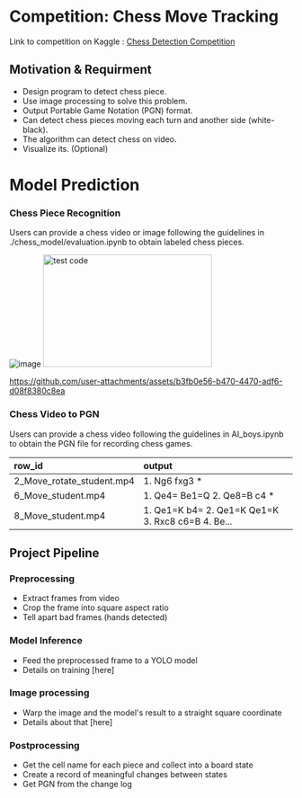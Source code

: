# Competition: Chess Move Tracking

Link to competition on Kaggle : [Chess Detection Competition](https://www.kaggle.com/competitions/cu-chess-detection)

## Motivation & Requirment
- Design program to detect chess piece.
- Use image processing to solve this problem.
- Output Portable Game Notation (PGN) format.
- Can detect chess pieces moving each turn and another side (white- black).
- The algorithm can detect chess on video.
- Visualize its. (Optional) 

# Model Prediction
### Chess Piece Recognition
Users can provide a chess video or image following the guidelines in ./chess_model/evaluation.ipynb to obtain labeled chess pieces.

![image](https://github.com/user-attachments/assets/8520cc6e-d4c4-424b-b097-9ad551833420)
<img src="[image-url](https://github.com/user-attachments/assets/8520cc6e-d4c4-424b-b097-9ad551833420)" alt="test code" width="300" height="200">

https://github.com/user-attachments/assets/b3fb0e56-b470-4470-adf6-d08f8380c8ea

### Chess Video to PGN 
Users can provide a chess video following the guidelines in AI_boys.ipynb to obtain the PGN file for recording chess games.

| row_id |  output  |
|:-----|:-----|
| 2_Move_rotate_student.mp4   | 1. Ng6 fxg3 * |
| 6_Move_student.mp4   |  1. Qe4= Be1=Q 2. Qe8=B c4 *  |
| 8_Move_student.mp4   | 1. Qe1=K b4= 2. Qe1=K Qe1=K 3. Rxc8 c6=B 4. Be... |

## Project Pipeline

### Preprocessing
- Extract frames from video
- Crop the frame into square aspect ratio
- Tell apart bad frames (hands detected)

### Model Inference
- Feed the preprocessed frame to a YOLO model
- Details on training [here]

### Image processing
- Warp the image and the model's result to a straight square coordinate
- Details about that [here]

### Postprocessing
- Get the cell name for each piece and collect into a board state
- Create a record of meaningful changes between states
- Get PGN from the change log

